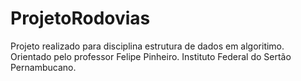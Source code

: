 # ProjetoRodovias
Projeto realizado para disciplina estrutura de dados em algoritimo.
Orientado pelo professor Felipe Pinheiro.
Instituto Federal do Sertão Pernambucano.
